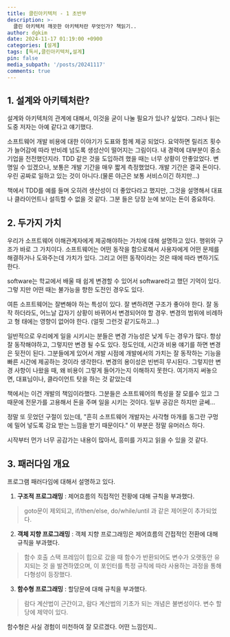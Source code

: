 ```yaml
---
title: 클린아키텍처 - 1 초반부
description: >-
  클린 아키텍처 깨끗한 아키텍처란 무엇인가? 책읽기..
author: dgkim
date: 2024-11-17 01:19:00 +0900
categories: [설계]
tags: [독서,클린아키텍처,설계]
pin: false
media_subpath: '/posts/20241117'
comments: true
---
```


## 1. 설계와 아키텍처란?
설계와 아키텍처의 관계에 대해서, 이것을 굳이 나눌 필요가 있나? 싶었다. 그러나 읽는 
도중 저자는 아예 같다고 얘기했다.

소프트웨어 개발 비용에 대한 이야기가 도표와 함께 제공 되었다. 요약하면 릴리즈 횟수가
늘어감에 따라 반비례 넘도록 생성산이 떨어지는 그림이다. 내 경력에 대부분이 중소기업을
전전했던지라. TDD 같은 것을 도입하려 했을 때는 너무 상황이 안좋았었다.
변명일 수 있겠으나, 보통은 개발 기간을 매우 짧게 측정했었다. 개발 기간은 결국 돈이다.
우린 공짜로 일하고 있는 것이 아니다.(물론 야근은 보통 서비스이긴 하지만...)

책에서 TDD를 예를 들며 오히려 생산성이 더 좋았다라고 했지만, 그것을 설명해서 대표나
클라이언트나 설득할 수 없을 것 같다. 그분 들은 당장 눈에 보이는 돈이 중요하다. 


## 2. 두가지 가치
우리가 소프트웨어 이해관계자에게 제공해야하는 가치에 대해 설명하고 있다. 행위와 구조가
바로 그 가치이다. 소프트웨어는 어떤 동작을 함으로해서 사용자에게 어떤 문제를 해결하거나
도와주는데 가치가 있다. 그리고 어떤 동작이라는 것은 때에 따라 변하기도 한다.

software는 학교에서 배울 때 쉽게 변경할 수 있어서 software라고 했던 기억이 있다. 그렇
지만 어떤 때는 불가능을 향한 도전인 경우도 있다.

여튼 소프트웨어는 잘변해야 하는 특성이 있다. 잘 변하려면 구조가 좋아야 한다. 잘 동작
하더라도, 어느날 갑자기 상황이 바뀌어서 변경되어야 할 경우. 변경의 범위에 비례하고 형
태에는 영향이 없어야 한다. (얼핏 그런것 같기도하고...)

일반적으로 우리에게 일을 시키시는 분들은 변경 가능성은 낮게 두는 경우가 많다. 항상
잘 동작해야하고, 그렇지만 변경 될 수도 있다. 정도인데, 시간과 비용 얘기를 하면 변경은
뒷전이 된다. 그분들에게 있어서 개발 시점에 개발에서의 가치는 잘 동작하는 기능을 빠른 
시간에 제공하는 것이라 생각한다. 변경의 용이성은 빈번히 무시된다. 그렇지만 변경 사항이 
나왔을 때, 왜 비용이 그렇게 들어가는지 이해하지 못한다. 여기까지 써놓으면, 대표님이나, 
클라이언트 탓을 하는 것 같았는데

책에서는 이건 개발의 책임이라했다. 그분들은 소프트웨어의 특성을 잘 모를수 있고 그 때문에
전문가를 고용해서 돈을 주며 일을 시키는 것이다. 일부 공감은 하지만 글쎄...

정말 또 웃었던 구절이 있는데, "흔히 소프트웨어 개발자는 사각형 마개를 동그란 구멍에 
밀어 넣도록 강요 받는 느낌을 받기 때문이다." 이 부분은 정말 유머러스 하다.

시작부터 먼가 너무 공감가는 내용이 많아서, 흥미를 가지고 읽을 수 있을 것 같다.


## 3. 패러다임 개요
프로그램 패러다임에 대해서 설명하고 있다. 

1. **구조적 프로그래밍** : 제어흐름의 직접적인 전황에 대해 규칙을 부과했다.
> goto문이 제외되고, if/then/else, do/while/until 과 같은 제어문이 추가되었다.

2. **객체 지향 프로그래밍** : 객체 지향 프로그래밍은 제어흐름의 간접적인 전환에 대해
규칙을 부과했다.
> 함수 호출 스택 프레임이 힙으로 갔을 때 함수가 반환되어도 변수가 오랫동안 유지되는 것
을 발견하였으며, 이 포인터를 특정 규칙에 따라 사용하는 과정을 통해 다형성이 등장했다.

3. **함수형 프로그래밍** : 할당문에 대해 규칙을 부과했다.
> 람다 계산법이 근간이고, 람다 계산법의 기초가 되는 개념은 불변성이다. 변수 할당에 
제약이 있다.

함수형은 사실 경험이 미천하여 잘 모르겠다. 어떤 느낌인지..
